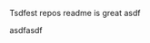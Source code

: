 Tsdfest repos readme is great asdf







asdfasdf































































